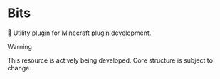 # Bits
🦑 Utility plugin for Minecraft plugin development.

> [!WARNING]  
> This resource is actively being developed. Core structure is subject to change.
